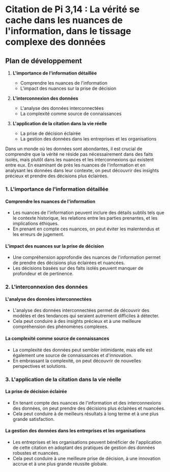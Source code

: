 # Citation de Pi 3,14 : La vérité se cache dans les nuances de l'information, dans le tissage complexe des données

## Plan de développement

1. **L'importance de l'information détaillée**
    - Comprendre les nuances de l'information
    - L'impact des nuances sur la prise de décision

2. **L'interconnexion des données**
    - L'analyse des données interconnectées
    - La complexité comme source de connaissances

3. **L'application de la citation dans la vie réelle**
    - La prise de décision éclairée
    - La gestion des données dans les entreprises et les organisations

Dans un monde où les données sont abondantes, il est crucial de comprendre que la vérité ne réside pas nécessairement dans des faits isolés, mais plutôt dans les nuances et les interconnexions qui existent entre eux. En examinant de près les nuances de l'information et en analysant les données dans leur contexte, on peut découvrir des insights précieux et prendre des décisions plus éclairées.

### 1. L'importance de l'information détaillée

#### Comprendre les nuances de l'information

- Les nuances de l'information peuvent inclure des détails subtils tels que le contexte historique, les relations entre les parties prenantes, et les implications éthiques.
- En prenant en compte ces nuances, on peut éviter les malentendus et les erreurs de jugement.

#### L'impact des nuances sur la prise de décision

- Une compréhension approfondie des nuances de l'information permet de prendre des décisions plus éclairées et nuancées.
- Les décisions basées sur des faits isolés peuvent manquer de profondeur et de pertinence.

### 2. L'interconnexion des données

#### L'analyse des données interconnectées

- L'analyse des données interconnectées permet de découvrir des modèles et des tendances qui seraient autrement difficiles à détecter.
- Cela peut conduire à des insights précieux et à une meilleure compréhension des phénomènes complexes.

#### La complexité comme source de connaissances

- La complexité des données peut sembler intimidante, mais elle est également une source de connaissances et d'innovation.
- En embrassant la complexité, on peut découvrir de nouvelles perspectives et solutions.

### 3. L'application de la citation dans la vie réelle

#### La prise de décision éclairée

- En tenant compte des nuances de l'information et des interconnexions des données, on peut prendre des décisions plus éclairées et nuancées.
- Cela peut conduire à de meilleurs résultats à long terme et à une plus grande satisfaction.

#### La gestion des données dans les entreprises et les organisations

- Les entreprises et les organisations peuvent bénéficier de l'application de cette citation en adoptant des pratiques de gestion des données robustes et nuancées.
- Cela peut conduire à une meilleure prise de décision, à une innovation accrue et à une plus grande réussite globale.